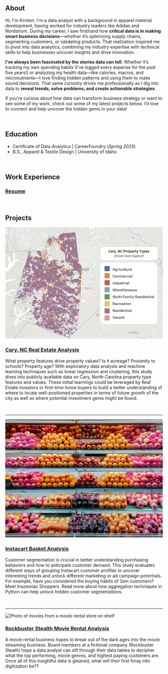 ## About

Hi, I'm Kirsten. I'm a data analyst with a background in apparel material development, having worked for industry leaders like Adidas and Nordstrom. During my career, I saw firsthand how **critical data is in making smart business decisions**—whether it’s optimizing supply chains, segmenting customers, or validating products. That realization inspired me to pivot into data analytics, combining my industry expertise with technical skills to help businesses uncover insights and drive innovation.

**I’ve always been fascinated by the stories data can tell**. Whether it’s tracking my own spending habits (I’ve logged every expense for the past five years!) or analyzing my health data—like calories, macros, and micronutrients—I love finding hidden patterns and using them to make sound decisions. That same curiosity drives me professionally as I dig into data to **reveal trends, solve problems, and create actionable strategies**.

If you're curious about how data can transform business strategy or want to see some of my work, check out some of my latest projects below. I’d love to connect and help uncover the hidden gems in your data!

<br>

## Education
- Certificate of Data Analytics | CareerFoundry (_Spring 2025_)								       		
- B.S., Apparel & Textile Design | University of Idaho

<br>

## Work Experience

### <a href="https://kirstencurrie.github.io/assets/img/Currie_Kirsten_Resume.pdf" target="_blank">Resume</a>

<br>

## Projects

![Interactive Tableau map of property types in Raleigh, NC](assets/img/cary_map.png)

### [Cary, NC Real Estate Analysis](project1.md)

What property features drive property values? Is it acreage? Proximity to schools? Property age? With exploratory data analysis and machine learning techniques such as linear regression and clustering, this study dives into publicly available data on Cary, North Carolina property type features and values. These initial learnings could be leveraged by Real Estate investors or first-time home buyers to build a better understanding of where to locate well-positioned properties in terms of future growth of the city as well as where potential investment gems might be found.

<br>

---

![Image of fruit on the shelf at grocery store](assets/img/ic_groceries.jpg)

### [Instacart Basket Analysis](project2.md)

Customer segmentation is crucial in better understanding purchasing behaviors and how to anticipate customer demand. This study evaluates different ways of grouping Instacart customer profiles to uncover interesting trends and unlock different marketing or ad campaign potentials. For example, have you considered the buying habits of 3am customers? Meet Insomniac Shoppers. Read more about how aggregation techniques in Python can help unlock hidden customer segmentations.

<br>

---

![Photo of movies from a movie rental store on shelf](assets/img/rockbuster_cover.jpg)

### [Rockbuster Stealth Movie Rental Analysis](project3.md)

A movie rental business hopes to break out of the dark ages into the movie streaming business. Board members at a fictional company (Rockbuster Steath) hope a data analyst can sift through their data tables to decipher what the top performing, movie genres, and highest paying customers are. Once all of this insightful data is gleaned, what will their first foray into digitization be??
